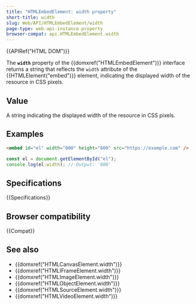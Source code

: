```yaml
---
title: "HTMLEmbedElement: width property"
short-title: width
slug: Web/API/HTMLEmbedElement/width
page-type: web-api-instance-property
browser-compat: api.HTMLEmbedElement.width
---
```


{{APIRef("HTML DOM")}}

The **`width`** property of the {{domxref("HTMLEmbedElement")}} interface returns a string that reflects the `width` attribute of the {{HTMLElement("embed")}} element, indicating the displayed width of the resource in CSS pixels.

## Value

A string indicating the displayed width of the resource in CSS pixels.

## Examples

```html
<embed id="el" width="800" height="600" src="https://example.com" />
```

```js
const el = document.getElementById("el");
console.log(el.width); // Output: '800'
```

## Specifications

{{Specifications}}

## Browser compatibility

{{Compat}}

## See also

- {{domxref("HTMLCanvasElement.width")}}
- {{domxref("HTMLIFrameElement.width")}}
- {{domxref("HTMLImageElement.width")}}
- {{domxref("HTMLObjectElement.width")}}
- {{domxref("HTMLSourceElement.width")}}
- {{domxref("HTMLVideoElement.width")}}
